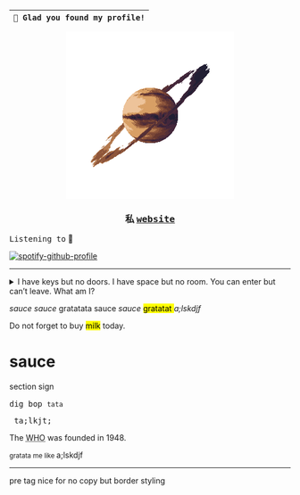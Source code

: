 | <samp>👋 Glad you found my profile!</samp> |
| ---  |





 <p align = "center"> <a href="sanjayshivakumar.com"><img src="Assets/planet.gif" align="center"></a> </p>
 <h3 align = "center"> 私 <samp><a href="sanjayshivakumar.com">website</a></samp></h3>

<samp>Listening to</samp> 🧡

[![spotify-github-profile](https://spotify-github-profile.vercel.app/api/view?uid=31kogfcn5sjq2ywtjmuolnefrl54&cover_image=true&theme=novatorem&bar_color=53b14f&bar_color_cover=false)](https://spotify-github-profile.vercel.app/api/view?uid=31kogfcn5sjq2ywtjmuolnefrl54&redirect=true)





---

<details>
    <summary>I have keys but no doors. I have space but no room. You can enter but can’t leave. What am I?</summary>
    A keyboard.
</details>

<var> sauce </var>
_sauce_
<time> gratatata </time>
<span> sauce </span>
<cite>sauce</cite>
<mark> gratatat </mark>
<dfn> a;lskdjf </dfn>

<p>Do not forget to buy <mark>milk</mark> today.</p>

#  sauce 

section sign

<tt> dig bop </tt> `tata`
<pre> ta;lkjt; </pre>
The <abbr title="World Health Organization">WHO</abbr> was founded in 1948.

<small> gratata me like </small>
<wbr>a;lskdjf</wbr>

---
pre tag nice for no copy but border styling
